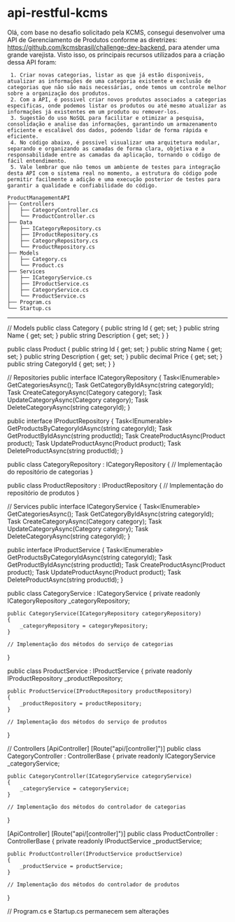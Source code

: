 # api-restful-kcms

Olá, com base no desafio solicitado pela KCMS, consegui desenvolver uma API de Gerenciamento de Produtos conforme as diretrizes: https://github.com/kcmsbrasil/challenge-dev-backend, para atender uma grande varejista. Visto isso, os principais recursos utilizados para a criação dessa API foram:

     1. Criar novas categorias, listar as que já estão disponiveis, atualizar as informações de uma categoria existente e exclusão de categorias que não são mais necessárias, onde temos um controle melhor sobre a organização dos produtos.
     2. Com a API, é possivel criar novos produtos associados a categorias especificas, onde podemos listar os produtos ou até mesmo atualizar as informações já existentes em um produto ou remover-los. 
     3. Sugestão do uso NoSQL para facilitar e otimizar a pesquisa, consolidação e analise das informações, garantindo um armazenamento eficiente e escalável dos dados, podendo lidar de forma rápida e eficiente. 
     4. No código abaixo, é possivel visualizar uma arquitetura modular, separando e organizando as camadas de forma clara, objetiva e a responsabilidade entre as camadas da aplicação, tornando o código de fácil entendimento.
     5. Vale lembrar que não temos um ambiente de testes para integração desta API com o sistema real no momento, a estrutura do código pode permitir facilmente a adição e uma execução posterior de testes para garantir a qualidade e confiabilidade do código. 

    ProductManagementAPI
    ├── Controllers
    │   ├── CategoryController.cs
    │   └── ProductController.cs
    ├── Data
    │   ├── ICategoryRepository.cs
    │   ├── IProductRepository.cs
    │   ├── CategoryRepository.cs
    │   └── ProductRepository.cs
    ├── Models
    │   ├── Category.cs
    │   └── Product.cs
    ├── Services
    │   ├── ICategoryService.cs
    │   ├── IProductService.cs
    │   ├── CategoryService.cs
    │   └── ProductService.cs
    ├── Program.cs
    └── Startup.cs

____________________________________________________________________________________________________________________________

// Models
public class Category
{
    public string Id { get; set; }
    public string Name { get; set; }
    public string Description { get; set; }
}

public class Product
{
    public string Id { get; set; }
    public string Name { get; set; }
    public string Description { get; set; }
    public decimal Price { get; set; }
    public string CategoryId { get; set; }
}

// Repositories
public interface ICategoryRepository
{
    Task<IEnumerable<Category>> GetCategoriesAsync();
    Task<Category> GetCategoryByIdAsync(string categoryId);
    Task CreateCategoryAsync(Category category);
    Task UpdateCategoryAsync(Category category);
    Task DeleteCategoryAsync(string categoryId);
}

public interface IProductRepository
{
    Task<IEnumerable<Product>> GetProductsByCategoryIdAsync(string categoryId);
    Task<Product> GetProductByIdAsync(string productId);
    Task CreateProductAsync(Product product);
    Task UpdateProductAsync(Product product);
    Task DeleteProductAsync(string productId);
}

public class CategoryRepository : ICategoryRepository
{
    // Implementação do repositório de categorias
}

public class ProductRepository : IProductRepository
{
    // Implementação do repositório de produtos
}

// Services
public interface ICategoryService
{
    Task<IEnumerable<Category>> GetCategoriesAsync();
    Task<Category> GetCategoryByIdAsync(string categoryId);
    Task CreateCategoryAsync(Category category);
    Task UpdateCategoryAsync(Category category);
    Task DeleteCategoryAsync(string categoryId);
}

public interface IProductService
{
    Task<IEnumerable<Product>> GetProductsByCategoryIdAsync(string categoryId);
    Task<Product> GetProductByIdAsync(string productId);
    Task CreateProductAsync(Product product);
    Task UpdateProductAsync(Product product);
    Task DeleteProductAsync(string productId);
}

public class CategoryService : ICategoryService
{
    private readonly ICategoryRepository _categoryRepository;

    public CategoryService(ICategoryRepository categoryRepository)
    {
        _categoryRepository = categoryRepository;
    }

    // Implementação dos métodos do serviço de categorias
}

public class ProductService : IProductService
{
    private readonly IProductRepository _productRepository;

    public ProductService(IProductRepository productRepository)
    {
        _productRepository = productRepository;
    }

    // Implementação dos métodos do serviço de produtos
}

// Controllers
[ApiController]
[Route("api/[controller]")]
public class CategoryController : ControllerBase
{
    private readonly ICategoryService _categoryService;

    public CategoryController(ICategoryService categoryService)
    {
        _categoryService = categoryService;
    }

    // Implementação dos métodos do controlador de categorias
}

[ApiController]
[Route("api/[controller]")]
public class ProductController : ControllerBase
{
    private readonly IProductService _productService;

    public ProductController(IProductService productService)
    {
        _productService = productService;
    }

    // Implementação dos métodos do controlador de produtos
}

// Program.cs e Startup.cs permanecem sem alterações



